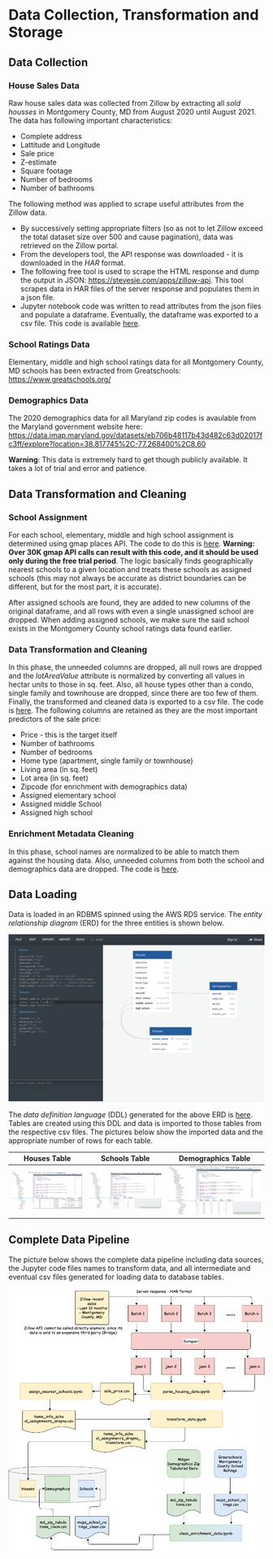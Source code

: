 # Data Collection, Transformation and Storage

## Data Collection

### House Sales Data

Raw house sales data was collected from Zillow by extracting all *sold housses* in Montgomery County, MD from August 2020 until August 2021. The data has following important characteristics:

* Complete address
* Lattitude and Longitude
* Sale price
* Z-estimate
* Square footage
* Number of bedrooms
* Number of bathrooms

The following method was applied to scrape useful attributes from the Zillow data.

* By successively setting appropriate filters (so as not to let Zillow exceed the total dataset size over 500 and cause pagination), data was retrieved on the Zillow portal.
* From the developers tool, the API response was downloaded - it is downloaded in the *HAR* format.
* The following free tool is used to scrape the HTML response and dump the output in JSON: https://stevesie.com/apps/zillow-api. This tool scrapes data in HAR files of the server response and populates them in a json file.
* Jupyter notebook code was written to read attributes from the json files and populate a dataframe. Eventually, the dataframe was exported to a csv file. This code is available [here](montgomery-county-sales/parse_housing_data.ipynb).

### School Ratings Data

Elementary, middle and high school ratings data for all Montgomery County, MD schools has been extracted from Greatschools: https://www.greatschools.org/

### Demographics Data

The 2020 demographics data for all Maryland zip codes is avaulable from the Maryland government website here: https://data.imap.maryland.gov/datasets/eb706b48117b43d482c63d02017fc3ff/explore?location=38.817745%2C-77.268400%2C8.60

**Warning**: This data is extremely hard to get though publicly available. It takes a lot of trial and error and patience.

## Data Transformation and Cleaning

### School Assignment

For each school, elementary, middle and high school assignment is determined using gmap places API. The code to do this is [here](montgomery-county-sales/assign_nearest_schools.ipynb). **Warning: Over 30K gmap API calls can result with this code, and it should be used only during the free trial period**. The logic basically finds geographically nearest schools to a given location and treats these schools as assigned schools (this may not always be accurate as district boundaries can be different, but for the most part, it is accurate).

After assigned schools are found, they are added to new columns of the original dataframe, and all rows with even a single unassigned school are dropped. When adding assigned schools, we make sure the said school exists in the Montgomery County school ratings data found earlier.

### Data Transformation and Cleaning

In this phase, the unneeded columns are dropped, all null rows are dropped and the *lotAreaValue* attribute is normalized by converting all values in hectar units to those in sq. feet. Also, all house types other than a condo, single family and townhouse are dropped, since there are too few of them. Finally, the transformed and cleaned data is exported to a csv file. The code is [here](montgomery-county-sales/transform_data.ipynb). The following columns are retained as they are the most important predictors of the sale price:

* Price - this is the target itself
* Number of bathrooms
* Number of bedrooms
* Home type (apartment, single family or townhouse)
* Living area (in sq. feet)
* Lot area (in sq. feet)
* Zipcode (for enrichment with demographics data)
* Assigned elementary school
* Assigned middle School
* Assigned high school

### Enrichment Metadata Cleaning

In this phase, school names are normalized to be able to match them against the housing data. Also, unneeded columns from both the school and demographics data are dropped. The code is [here](montgomery-county-sales/clean_enrichment_data.ipynb).

## Data Loading

Data is loaded in an RDBMS spinned using the AWS RDS service. The *entity relationship diagram* (ERD) for the three entities is shown below.

![](montgomery-county-sales/images/erd_diagram.png)

The *data definition language* (DDL) generated for the above ERD is [here](ontgomery-county-sales/ddl.sql). Tables are created using this DDL and data is imported to those tables from the respective csv files. The pictures below show the imported data and the appropriate number of rows for each table.

| Houses Table | Schools Table | Demographics Table |
| ------------ | ------------- | ------------------ |
| ![](montgomery-county-sales/images/db_houses.png) | ![](montgomery-county-sales/images/db_schools.png) | ![](montgomery-county-sales/images/db_demographics.png) |

## Complete Data Pipeline

The picture below shows the complete data pipeline including data sources, the Jupyter code files names to transform data, and all intermediate and eventual csv files generated for loading data to database tables.

![](montgomery-county-sales/images/data_pipeline.png)
